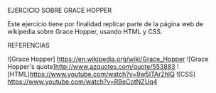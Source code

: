 EJERCICIO SOBRE GRACE HOPPER

Este ejercicio tiene por finalidad replicar parte de la página web de wikipedia sobre Grace Hopper, usando HTML y CSS.

REFERENCIAS

![Grace Hopper] https://en.wikipedia.org/wiki/Grace_Hopper
![Grace Hopper's quote]http://www.azquotes.com/quote/553883
![HTML]https://www.youtube.com/watch?v=9w5ITAr2hlQ
![CSS] https://www.youtube.com/watch?v=RBeCotNZUq4
